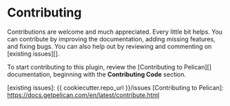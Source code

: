 Contributing
============

Contributions are welcome and much appreciated. Every little bit helps. You can contribute by improving the documentation, adding missing features, and fixing bugs. You can also help out by reviewing and commenting on [existing issues][].

To start contributing to this plugin, review the [Contributing to Pelican][] documentation, beginning with the **Contributing Code** section.

[existing issues]: {{ cookiecutter.repo_url }}/issues
[Contributing to Pelican]: https://docs.getpelican.com/en/latest/contribute.html
